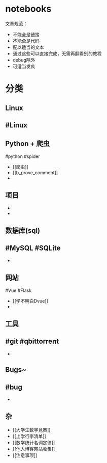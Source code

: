 # notebooks
文章规范：
- 不能全是链接
- 不能全是代码
- 配以适当的文本
- 通过这些可以直接完成，无需再翻看别的教程
- debug除外
- 可适当发疯

# 分类
## Linux
#Linux 
- 
## Python + 爬虫
#python #spider 
- [[爬虫]]
- [[b_prove_comment]]
- 
## 项目
- 
-
## 数据库(sql)
#MySQL #SQLite
- 
- 
## 网站
#Vue #Flask
- [[学不明白Dvue]]
- 
## 工具
#git #qbittorrent 
- 
- 
## Bugs~
#bug 
- 
- 
## 杂
- [[大学生数学竞赛]]
- [[上学行李清单]]
- [[数学统计名词定律]]
- [[他人博客网站收集]]
- [[注意事项]]